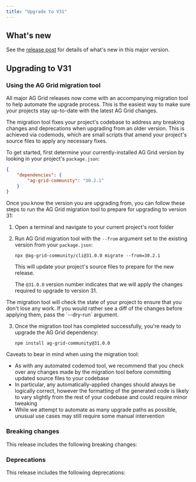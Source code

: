 ```yaml
---
title: "Upgrade to V31"
---
```


## What's new

See the [release post](about:blank) for details of what's new in this major version.

## Upgrading to V31

### Using the AG Grid migration tool

All major AG Grid releases now come with an accompanying migration tool to help automate the upgrade process. This is the easiest way to make sure your projects stay up-to-date with the latest AG Grid changes.

The migration tool fixes your project's codebase to address any breaking changes and deprecations when upgrading from an older version. This is achieved via codemods, which are small scripts that amend your project's source files to apply any necessary fixes.

To get started, first determine your currently-installed AG Grid version by looking in your project's `package.json`:

```json
{
    "dependencies": {
        "ag-grid-community": "30.2.1"
    }
}
```

Once you know the version you are upgrading from, you can follow these steps to run the AG Grid migration tool to prepare for upgrading to version 31:

1. Open a terminal and navigate to your current project's root folder

2. Run AG Grid migration tool with the `--from` argument set to the existing version from your `package.json`:

    ```
    npx @ag-grid-community/cli@31.0.0 migrate --from=30.2.1
    ```

    This will update your project's source files to prepare for the new release.

    The `@31.0.0` version number indicates that we will apply the changes required to upgrade to version 31.

<note>
The migration tool will check the state of your project to ensure that you don't lose any work. If you would rather see a diff of the changes before applying them, pass the `--dry-run` argument.
</note>

3. Once the migration tool has completed successfully, you're ready to upgrade the AG Grid dependency:

    ```bash
    npm install ag-grid-community@31.0.0
    ```

Caveats to bear in mind when using the migration tool:

- As with any automated codemod tool, we recommend that you check over any changes made by the migration tool before committing updated source files to your codebase
- In particular, any automatically-applied changes should always be logically correct, however the formatting of the generated code is likely to vary slightly from the rest of your codebase and could require minor tweaking
- While we attempt to automate as many upgrade paths as possible, unusual use cases may still require some manual intervention

### Breaking changes

This release includes the following breaking changes:

### Deprecations

This release includes the following deprecations:
